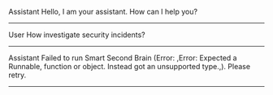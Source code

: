 Assistant
Hello, I am your assistant. How can I help you?
- - - - -
User
How investigate security incidents?
- - - - -
Assistant
Failed to run Smart Second Brain (Error: ,Error: Expected a Runnable, function or object.
Instead got an unsupported type.,). Please retry.
- - - - -